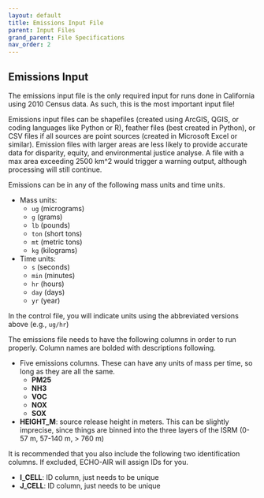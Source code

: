 ```yaml
---
layout: default
title: Emissions Input File
parent: Input Files
grand_parent: File Specifications
nav_order: 2
---
```


## Emissions Input

The emissions input file is the only required input for runs done in California using 2010 Census data. As such, this is the most important input file!

Emissions input files can be shapefiles (created using ArcGIS, QGIS, or coding languages like Python or R), feather files (best created in Python), or CSV files if all sources are point sources (created in Microsoft Excel or similar). Emission files with larger areas are less likely to provide accurate data for disparity, equity, and environmental justice analyse. A file with a max area exceeding 2500 km^2 would trigger a warning output, although processing will still continue. 

Emissions can be in any of the following mass units and time units. 
* Mass units: 
   * `ug` (micrograms)
   * `g` (grams)
   * `lb` (pounds)
   * `ton` (short tons)
   * `mt` (metric tons)
   * `kg` (kilograms)
* Time units: 
   * `s` (seconds)
   * `min` (minutes)
   * `hr` (hours)
   * `day` (days)
   * `yr` (year)

In the control file, you will indicate units using the abbreviated versions above (e.g., `ug/hr`)

The emissions file needs to have the following columns in order to run properly. Column names are bolded with descriptions following.
* Five emissions columns. These can have any units of mass per time, so long as they are all the same.
   * **PM25**
   * **NH3**
   * **VOC**
   * **NOX**
   * **SOX**
* **HEIGHT_M**: source release height in meters. This can be slightly imprecise, since things are binned into the three layers of the ISRM (0-57 m, 57-140 m, > 760 m)

It is recommended that you also include the following two identification columns. If excluded, ECHO-AIR will assign IDs for you.
* **I_CELL**: ID column, just needs to be unique 
* **J_CELL**: ID column, just needs to be unique

